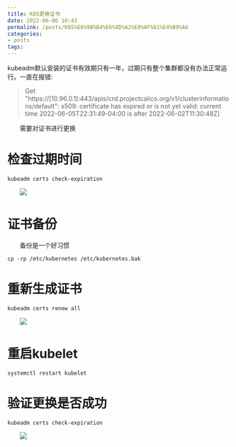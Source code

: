```yaml
---
title: K8S更换证书
date: 2022-06-06 10:43
permalink: /posts/K8S%E6%9B%B4%E6%8D%A2%E8%AF%81%E4%B9%A6
categories:
- posts
tags: 
---
```

kubeadm默认安装的证书有效期只有一年，过期只有整个集群都没有办法正常运行。一直在报错:

> Get "https://[10.96.0.1]:443/apis/crd.projectcalico.org/v1/clusterinformations/default": x509: certificate has expired or is not yet valid: current time 2022-06-05T22:31:49-04:00 is after 2022-06-02T11:30:48Z]
>

　　需要对证书进行更换

# 检查过期时间

```shell
kubeadm certs check-expiration
```

　　![](https://image.ztianzeng.com/uPic/20220606104802.png)

# 证书备份

　　备份是一个好习惯

```shell
cp -rp /etc/kubernetes /etc/kubernetes.bak
```

# 重新生成证书

```shell
kubeadm certs renew all
```

　　![](https://image.ztianzeng.com/uPic/20220606104753.png)

# 重启kubelet

```shell
systemctl restart kubelet
```

# 验证更换是否成功

```shell
kubeadm certs check-expiration
```

　　![](https://image.ztianzeng.com/uPic/20220606104802.png)

　　
